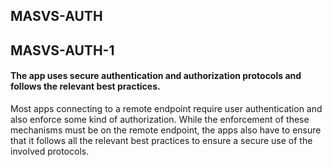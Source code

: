 ##  MASVS-AUTH

## MASVS-AUTH-1

#### The app uses secure authentication and authorization protocols and follows the relevant best practices.

Most apps connecting to a remote endpoint require user authentication and also enforce some kind of authorization. While the enforcement of these mechanisms must be on the remote endpoint, the apps also have to ensure that it follows all the relevant best practices to ensure a secure use of the involved protocols.